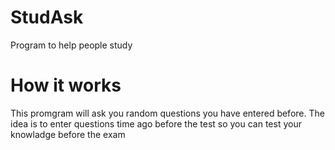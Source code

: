 # StudAsk
Program to help people study 
# How it works
This promgram will ask you random questions you have entered before.
The idea is to enter questions time ago before the test so you can
test your knowladge before the exam
